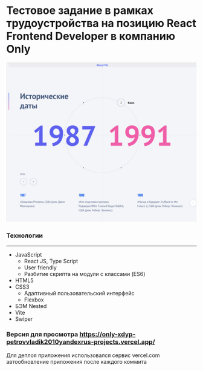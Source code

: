# **Тестовое задание в рамках трудоустройства на позицию React Frontend Developer в компанию Only**

![preview](https://github.com/DonVladon96/Only/blob/main/src/assets/preview.png)

### **Технологии**
***
* JavaScript
    * React JS, Type Script
    * User friendly
    * Разбитие скрипта на модули с классами (ES6)
* HTML5
* CSS3
    * Адаптивный пользовательский интерфейс
    * Flexbox
* БЭМ Nested
* Vite
* Swiper

### **Версия для просмотра https://only-xdyp-petrovvladik2010yandexrus-projects.vercel.app/**
Для деплоя приложения использовался сервис vercel.com
автообновление приложения после каждого коммита
